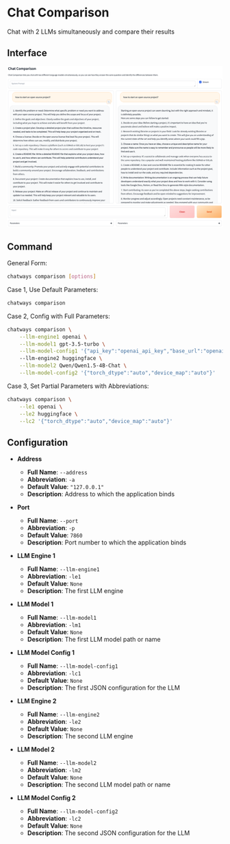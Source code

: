 # Chat Comparison

Chat with 2 LLMs simultaneously and compare their results

## Interface

![chat_comparison](figures/chat_comparison.png)

## Command

General Form:

```bash
chatways comparison [options]
```

Case 1, Use Default Parameters:

```bash
chatways comparison
```

Case 2, Config with Full Parameters:

```bash
chatways comparison \
    --llm-engine1 openai \
    --llm-model1 gpt-3.5-turbo \
    --llm-model-config1 '{"api_key":"openai_api_key","base_url":"openai_base_url"}'
    --llm-engine2 huggingface \
    --llm-model2 Qwen/Qwen1.5-4B-Chat \
    --llm-model-config2 '{"torch_dtype":"auto","device_map":"auto"}'
```

Case 3, Set Partial Parameters with Abbreviations:

```bash
chatways comparison \
    --le1 openai \
    --le2 huggingface \
    --lc2 '{"torch_dtype":"auto","device_map":"auto"}'
```

## Configuration

- **Address**
  - **Full Name**: `--address`
  - **Abbreviation**: `-a`
  - **Default Value**: `"127.0.0.1"`
  - **Description**: Address to which the application binds

- **Port**
  - **Full Name**: `--port`
  - **Abbreviation**: `-p`
  - **Default Value**: `7860`
  - **Description**: Port number to which the application binds

- **LLM Engine 1**
  - **Full Name**: `--llm-engine1`
  - **Abbreviation**: `-le1`
  - **Default Value**: `None`
  - **Description**: The first LLM engine

- **LLM Model 1**
  - **Full Name**: `--llm-model1`
  - **Abbreviation**: `-lm1`
  - **Default Value**: `None`
  - **Description**: The first LLM model path or name

- **LLM Model Config 1**
  - **Full Name**: `--llm-model-config1`
  - **Abbreviation**: `-lc1`
  - **Default Value**: `None`
  - **Description**: The first JSON configuration for the LLM

- **LLM Engine 2**
  - **Full Name**: `--llm-engine2`
  - **Abbreviation**: `-le2`
  - **Default Value**: `None`
  - **Description**: The second LLM engine

- **LLM Model 2**
  - **Full Name**: `--llm-model2`
  - **Abbreviation**: `-lm2`
  - **Default Value**: `None`
  - **Description**: The second LLM model path or name

- **LLM Model Config 2**
  - **Full Name**: `--llm-model-config2`
  - **Abbreviation**: `-lc2`
  - **Default Value**: `None`
  - **Description**: The second JSON configuration for the LLM
